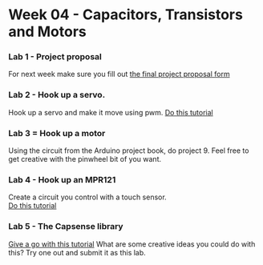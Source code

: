 # Week 04 - Capacitors, Transistors and Motors 


### Lab 1 - Project proposal 

For next week make sure you fill out [the final project proposal form](https://forms.office.com/Pages/ResponsePage.aspx?id=xClkjH8We0e4y3fugnWNEa_IpvLdCKxAiyTVLgfCWbdUNk1FVFA4QTBOTkNUS1c0RFZKMFNNNTY5WS4u)

### Lab 2 - Hook up a servo. 

Hook up a servo and make it move using pwm.
[Do this tutorial](https://www.instructables.com/id/Arduino-Servo-Motors/) 

### Lab 3 = Hook up a motor 
Using the circuit from the Arduino project book, do project 9. Feel free to get creative with the pinwheel bit of you want. 

### Lab 4 - Hook up an MPR121 
Create a circuit you control with a touch sensor.  
[Do this tutorial](https://learn.adafruit.com/adafruit-mpr121-12-key-capacitive-touch-sensor-breakout-tutorial/overview)
   
### Lab 5 - The Capsense library 
[Give a go with this tutorial](https://playground.arduino.cc/Main/CapacitiveSensor/) 
What are some creative ideas you could do with this? Try one out and submit it as this lab. 